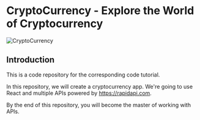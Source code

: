 # CryptoCurrency - Explore the World of Cryptocurrency

![CryptoCurrency](https://user-images.githubusercontent.com/99037494/196722620-f134df53-77c9-4871-aefd-34051fed70e9.png)

## Introduction
This is a code repository for the corresponding code tutorial. 

In this repository, we will create a cryptocurrency app. We're going to use React and multiple APIs powered by https://rapidapi.com.

By the end of this repository, you will become the master of working with APIs.
